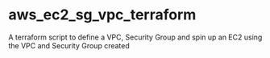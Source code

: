 # aws_ec2_sg_vpc_terraform
A terraform script to define a VPC, Security Group and spin up an EC2 using the VPC and Security Group created
